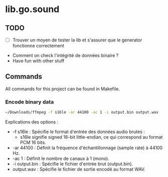 # lib.go.sound

## TODO

- [ ] Trouver un moyen de tester la lib et s'assurer que le generator fonctionne correctement
- Comment on check l'intégrité de données binaire ?
- Have fun with other stuff

## Commands

All commands for this project can be found in Makefile.

### Encode binary data

```sh
~/Downloads/ffmpeg -f s16le -ar 44100 -ac 1 -i output.bin output.wav
```

Explications des options :

- -f s16le : Spécifie le format d'entrée des données audio brutes :
  - s16le signifie signed 16-bit little-endian, ce qui correspond au format PCM 16 bits.
- -ar 44100 : Définit la fréquence d'échantillonnage (sample rate) à 44100 Hz.
- -ac 1 : Définit le nombre de canaux à 1 (mono).
- -i output.bin : Spécifie le fichier d'entrée brut (output.bin).
- output.wav : Spécifie le fichier de sortie encodé au format WAV.
